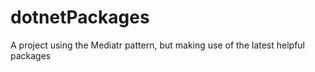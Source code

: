# dotnetPackages
A project using the Mediatr pattern, but making use of the latest helpful packages
